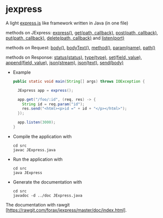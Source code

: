 # jexpress
A light [express.js](http://expressjs.com/) like framework written in Java (in one file)

methods on JExpress: [express()](https://rawgit.com/forax/jexpress/master/doc/JExpress.html#express--),
                     [get(path, callback)](https://rawgit.com/forax/jexpress/master/doc/JExpress.html#get-java.lang.String-JExpress.Callback-),
                     [post(path, callback)](https://rawgit.com/forax/jexpress/master/doc/JExpress.html#post-java.lang.String-JExpress.Callback-),
                     [put(path, callback)](https://rawgit.com/forax/jexpress/master/doc/JExpress.html#put-java.lang.String-JExpress.Callback-),
                     [delete(path, callback)](https://rawgit.com/forax/jexpress/master/doc/JExpress.html#delete-java.lang.String-JExpress.Callback-) and
                     [listen(port)](https://rawgit.com/forax/jexpress/master/doc/JExpress.html#listen-int-)
                     
methods on Request: [body()](https://rawgit.com/forax/jexpress/master/doc/JExpress.Request.html#body--),
                    [bodyText()](https://rawgit.com/forax/jexpress/master/doc/JExpress.Request.html#bodyText--),
                    [method()](https://rawgit.com/forax/jexpress/master/doc/JExpress.Request.html#method--),
                    [param(name)](https://rawgit.com/forax/jexpress/master/doc/JExpress.Request.html#param-java.lang.String-),
                    [path()](https://rawgit.com/forax/jexpress/master/doc/JExpress.Request.html#path--)
                    
methods on Response: [status(status)](https://rawgit.com/forax/jexpress/master/doc/JExpress.Response.html#status-int-),
                     [type(type)](https://rawgit.com/forax/jexpress/master/doc/JExpress.Response.html#type-java.lang.String-),
                     [set(field, value)](https://rawgit.com/forax/jexpress/master/doc/JExpress.Response.html#set-java.lang.String-java.lang.String-),
                     [append(field, value)](https://rawgit.com/forax/jexpress/master/doc/JExpress.Response.html#append-java.lang.String-java.lang.String-),
                     [json(stream)](https://rawgit.com/forax/jexpress/master/doc/JExpress.Response.html#json-java.util.stream.Stream-),
                     [json(text)](https://rawgit.com/forax/jexpress/master/doc/JExpress.Response.html#json-java.lang.String-),
                     [send(body)](https://rawgit.com/forax/jexpress/master/doc/JExpress.Response.html#send-java.lang.String-)

- Example
  ```java
  public static void main(String[] args) throws IOException {

    JExpress app = express();

    app.get("/foo/:id", (req, res) -> {
      String id = req.param("id");
      res.send("<html><p>id =" + id + "</p></html>");
    });

    app.listen(3000);
  }
  ```

- Compile the application with
  ```
  cd src
  javac JExpress.java
  ```
  
- Run the application with
  ```
  cd src
  java JExpress
  ```
  
- Generate the documentation with
  ```
  cd src
  javadoc -d ../doc JExpress.java
  ```
  
 The documentation with rawgit [https://rawgit.com/forax/jexpress/master/doc/index.html].
 